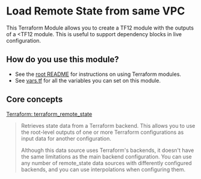 # Load Remote State from same VPC

This Terraform Module allows you to create a TF12 module with the outputs of a <TF12 module. This is useful to support dependency blocks in live configuration.

## How do you use this module?

* See the [root README](/README.md) for instructions on using Terraform modules.
* See [vars.tf](./vars.tf) for all the variables you can set on this module.

## Core concepts

[Terraform: terraform_remote_state](https://www.terraform.io/docs/providers/terraform/d/remote_state.html)

> Retrieves state data from a Terraform backend. This allows you to use the root-level outputs of one or more Terraform configurations as input data for another configuration.
>
> Although this data source uses Terraform's backends, it doesn't have the same limitations as the main backend configuration. You can use any number of remote_state data sources with differently configured backends, and you can use interpolations when configuring them.
